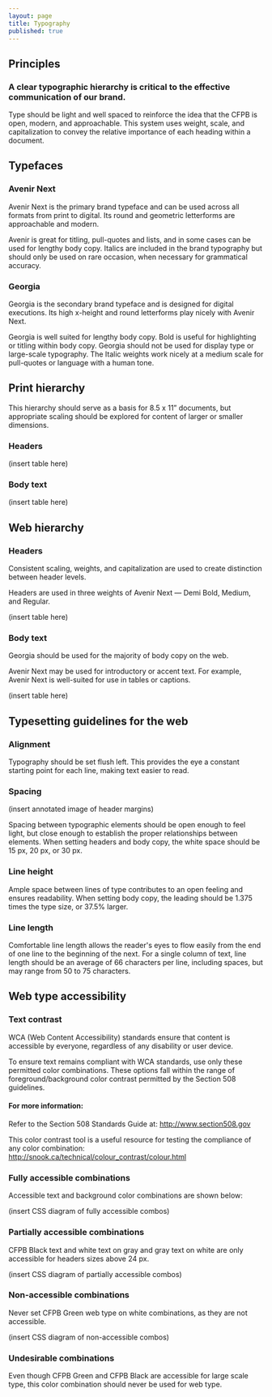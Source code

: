 ```yaml
---
layout: page
title: Typography
published: true
---
```


## Principles
### A clear typographic hierarchy is critical to the effective communication of our brand.

Type should be light and well spaced to reinforce the idea that the CFPB is
open, modern, and approachable.
This system uses weight, scale, and capitalization to convey the
relative importance of each heading within a document.


## Typefaces

### Avenir Next

Avenir Next is the primary brand typeface and can be used across all formats
from print to digital.
Its round and geometric letterforms are approachable and modern.

Avenir is great for titling, pull-quotes and lists, and in some cases can be used
for lengthy body copy.
Italics are included in the brand typography but should only be used on
rare occasion, when necessary for grammatical accuracy.

### Georgia

Georgia is the secondary brand typeface and is designed for digital executions.
Its high x-height and round letterforms play nicely with Avenir Next.

Georgia is well suited for lengthy body copy.
Bold is useful for highlighting or titling within body copy.
Georgia should not be used for display type or large-scale typography.
The Italic weights work nicely at a medium scale for pull-quotes or
language with a human tone.


## Print hierarchy

This hierarchy should serve as a basis for 8.5 x 11” documents, but
appropriate scaling should be explored for content of larger or smaller dimensions.

### Headers

(insert table here)

### Body text

(insert table here)


## Web hierarchy

### Headers

Consistent scaling, weights, and capitalization are used to
create distinction between header levels.

Headers are used in three weights of Avenir Next — Demi Bold, Medium, and Regular.

(insert table here)

### Body text

Georgia should be used for the majority of body copy on the web.

Avenir Next may be used for introductory or accent text.
For example, Avenir Next is well-suited for use in tables or captions.

(insert table here)


## Typesetting guidelines for the web

### Alignment

Typography should be set flush left.
This provides the eye a constant starting point for each line,
making text easier to read.

### Spacing

(insert annotated image of header margins)

Spacing between typographic elements should be open enough to feel light,
but close enough to establish the proper relationships between elements.
When setting headers and body copy, the white space should be 15 px, 20 px, or 30 px.

### Line height

Ample space between lines of type contributes to an open feeling
and ensures readability.
When setting body copy, the leading should be 1.375 times the type size,
or 37.5% larger.

### Line length

Comfortable line length allows the reader's eyes to flow easily from
the end of one line to the beginning of the next.
For a single column of text, line length should be an average of 66 characters
per line, including spaces, but may range from 50 to 75 characters.


## Web type accessibility

### Text contrast

WCA (Web Content Accessibility) standards ensure that content is accessible
by everyone, regardless of any disability or user device.

To ensure text remains compliant with WCA standards,
use only these permitted color combinations.
These options fall within the range of foreground/background color contrast
permitted by the Section 508 guidelines.

#### For more information:

Refer to the Section 508 Standards Guide at: http://www.section508.gov

This color contrast tool is a useful resource for testing the compliance of any
color combination: http://snook.ca/technical/colour_contrast/colour.html

### Fully accessible combinations

Accessible text and background color combinations are shown below:

(insert CSS diagram of fully accessible combos)

### Partially accessible combinations

CFPB Black text and white text on gray and gray text on white are only accessible
for headers sizes above 24 px.

(insert CSS diagram of partially accessible combos)

### Non-accessible combinations

Never set CFPB Green web type on white combinations, as they are not accessible.

(insert CSS diagram of non-accessible combos)

### Undesirable combinations

Even though CFPB Green and CFPB Black are accessible for large scale type,
this color combination should never be used for web type.
